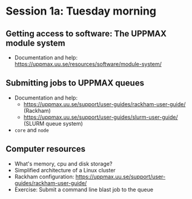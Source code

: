 # Session 1a: Tuesday morning

## Getting access to software: The UPPMAX module system

* Documentation and help: https://uppmax.uu.se/resources/software/module-system/

## Submitting jobs to UPPMAX queues

* Documentation and help: 
  - https://uppmax.uu.se/support/user-guides/rackham-user-guide/ (Rackham)
  - https://uppmax.uu.se/support/user-guides/slurm-user-guide/ (SLURM queue system)
* `core` and `node`

## Computer resources

* What's memory, cpu and disk storage?
* Simplified architecture of a Linux cluster
* Rackham configuration: https://uppmax.uu.se/support/user-guides/rackham-user-guide/
* Exercise: Submit a command line blast job to the queue
